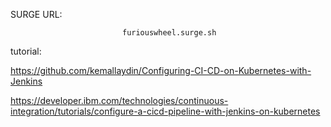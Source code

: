 SURGE URL:

                             furiouswheel.surge.sh
                             
                             
                             
tutorial:

https://github.com/kemallaydin/Configuring-CI-CD-on-Kubernetes-with-Jenkins

https://developer.ibm.com/technologies/continuous-integration/tutorials/configure-a-cicd-pipeline-with-jenkins-on-kubernetes
